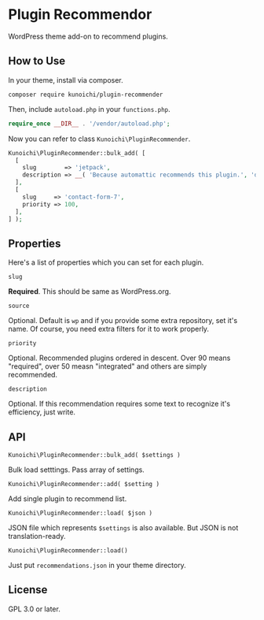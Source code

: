 # Plugin Recommendor

WordPress theme add-on to recommend plugins.

## How to Use

In your theme, install via composer.

```
composer require kunoichi/plugin-recommender
```

Then, include `autoload.php` in your `functions.php`.

```php
require_once __DIR__ . '/vendor/autoload.php';
```

Now you can refer to class `Kunoichi\PluginRecommender`.

```php
Kunoichi\PluginRecommender::bulk_add( [
  [
    slug        => 'jetpack',
    description => __( 'Because automattic recommends this plugin.', 'domain' ),
  ],
  [
    slug     => 'contact-form-7',
    priority => 100,
  ],
] );
```

## Properties

Here's a list of properties which you can set for each plugin.

`slug`

**Required**. This should be same as WordPress.org.

`source`

Optional. Default is `wp` and if you provide some extra repository, set it's name. Of course, you need extra filters for it to work properly.

`priority`

Optional. Recommended plugins ordered in descent. Over 90 means "required", over 50 measn "integrated" and others are simply recommended.

`description`

Optional. If this recommendation requires some text to recognize it's efficiency, just write.

## API

`Kunoichi\PluginRecommender::bulk_add( $settings )`

Bulk load setttings. Pass array of settings.

`Kunoichi\PluginRecommender::add( $setting )`

Add single plugin to recommend list.

`Kunoichi\PluginRecommender::load( $json )`

JSON file which represents `$settings` is also available.
But JSON is not translation-ready.

`Kunoichi\PluginRecommender::load()`

Just put `recommendations.json` in your theme directory.

## License

GPL 3.0 or later.
